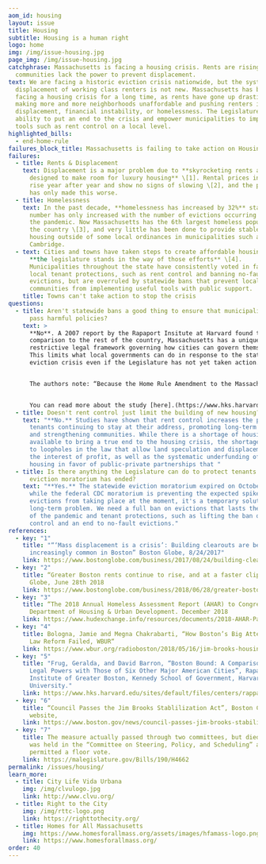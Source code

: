 ```yaml
---
aom_id: housing
layout: issue
title: Housing
subtitle: Housing is a human right
logo: home
img: /img/issue-housing.jpg
page_img: /img/issue-housing.jpg
catchphrase: Massachusetts is facing a housing crisis. Rents are rising and
  communities lack the power to prevent displacement.
text: We are facing a historic eviction crisis nationwide, but the systematic
  displacement of working class renters is not new. Massachusetts has been
  facing a housing crisis for a long time, as rents have gone up drastically
  making more and more neighborhoods unaffordable and pushing renters into
  displacement, financial instability, or homelessness. The Legislature has the
  ability to put an end to the crisis and empower municipalities to implement
  tools such as rent control on a local level.
highlighted_bills:
  - end-home-rule
failures_block_title: Massachusetts is failing to take action on Housing
failures:
  - title: Rents & Displacement
    text: Displacement is a major problem due to **skyrocketing rents and evictions
      designed to make room for luxury housing** \[1]. Rental prices in Boston
      rise year after year and show no signs of slowing \[2], and the pandemic
      has only made this worse.
  - title: Homelessness
    text: In the past decade, **homelessness has increased by 32%** statewide. This
      number has only increased with the number of evictions occurring due to
      the pandemic. Now Massachusetts has the 6th largest homeless population in
      the country \[3], and very little has been done to provide stable and safe
      housing outside of some local ordinances in municipalities such as
      Cambridge.
  - text: Cities and towns have taken steps to create affordable housing, but often
      **the legislature stands in the way of those efforts** \[4].
      Municipalities throughout the state have consistently voted in favor of
      local tenant protections, such as rent control and banning no-fault
      evictions, but are overruled by statewide bans that prevent local
      communities from implementing useful tools with public support.
    title: Towns can't take action to stop the crisis
questions:
  - title: Aren't statewide bans a good thing to ensure that municipalities don't
      pass harmful policies?
    text: >
      **No**. A 2007 report by the Rapaport Insitute at Harvard found that in
      comparison to the rest of the country, Massachusetts has a uniquely
      restrictive legal framework governing how cities can govern themselves.
      This limits what local governments can do in response to the statewide
      eviction crisis even if the Legislature has not yet taken action.


      The authors note: “Because the Home Rule Amendment to the Massachusetts Constitution exempts taxing, borrowing, the regulation of private and civil affairs, and municipal elections from its scope, Boston has less authority than the six other major U.S. cities we examined. For example, the Illinois Constitution grants municipalities home rule powers that pertain to local matters and then expressly defines them in an expansive fashion.1 As a result, Chicago has the power to tax, the power to borrow, and the power to “regulate for the protection of the public health, safety, morals, and welfare . ...”2 Moreover, the Illinois Constitution provides—as the Massachusetts Constitution does not—that the “[p]owers and functions of home rule units shall be construed liberally.”3 Consistent with that instruction, the Illinois Supreme Court has construed the grant of home rule to include the power to regulate municipal elections, including the authority to require them to be nonpartisan.4 Similarly, none of the other cities we studied operates under a grant of home rule that exempts taxing, borrowing, the regulation of private or civil affairs, and the regulation of municipal elections from its coverage.”


      You can read more about the study [here].(https://www.hks.harvard.edu/sites/default/files/centers/rappaport/files/boston_bound.pdf).
  - title: Doesn't rent control just limit the building of new housing?
    text: "**No.** Studies have shown that rent control increases the probability of
      tenants continuing to stay at their address, promoting long-term stability
      and strengthening communities. While there is a shortage of housing
      available to bring a true end to the housing crisis, the shortage is due
      to loopholes in the law that allow land speculation and displacement in
      the interest of profit, as well as the systematic underfunding of public
      housing in favor of public-private partnerships that "
  - title: Is there anything the Legislature can do to protect tenants now that the
      eviction moratorium has ended?
    text: "**Yes.** The statewide eviction moratorium expired on October 17, and
      while the federal CDC moratorium is preventing the expected spike in
      evictions from taking place at the moment, it's a temporary solution to a
      long-term problem. We need a full ban on evictions that lasts the length
      of the pandemic and tenant protections, such as lifting the ban on rent
      control and an end to no-fault evictions."
references:
  - key: "1"
    title: "“‘Mass displacement is a crisis’: Building clearouts are becoming
      increasingly common in Boston” Boston Globe, 8/24/2017"
    link: https://www.bostonglobe.com/business/2017/08/24/building-clearouts-are-rise-housing-advocates-say/7f0egrovQqCoQqeMbc79cL/story.html
  - key: "2"
    title: “Greater Boston rents continue to rise, and at a faster clip” Boston
      Globe, June 28th 2018
    link: https://www.bostonglobe.com/business/2018/06/28/greater-boston-rents-continue-rise-and-faster-clip/xaFNvOa8XrZXTb8rPBFHUL/story.html?event=event12
  - key: "3"
    title: “The 2018 Annual Homeless Assessment Report (AHAR) to Congress” US
      Department of Housing & Urban Development. December 2018
    link: https://www.hudexchange.info/resources/documents/2018-AHAR-Part-1.pdf
  - key: "4"
    title: Bologna, Jamie and Megna Chakrabarti, “How Boston’s Big Attempt At Rental
      Law Reform Failed, WBUR“
    link: https://www.wbur.org/radioboston/2018/05/16/jim-brooks-housing-act-recap
  - key: "5"
    title: "Frug, Geralda, and David Barron, “Boston Bound: A Comparison of Boston’s
      Legal Powers with Those of Six Other Major American Cities”, Rapaport
      Institute of Greater Boston, Kennedy School of Government, Harvard
      University."
    link: https://www.hks.harvard.edu/sites/default/files/centers/rappaport/files/boston_bound.pdf
  - key: "6"
    title: “Council Passes the Jim Brooks Stablilization Act”, Boston City Council
      website,
    link: https://www.boston.gov/news/council-passes-jim-brooks-stabilization-act
  - key: "7"
    title: The measure actually passed through two committees, but died because it
      was held in the “Committee on Steering, Policy, and Scheduling” and wasn’t
      permitted a floor vote.
    link: https://malegislature.gov/Bills/190/H4662
permalink: /issues/housing/
learn_more:
  - title: City Life Vida Urbana
    img: /img/clvulogo.jpg
    link: http://www.clvu.org/
  - title: Right to the City
    img: /img/rttc-logo.png
    link: https://righttothecity.org/
  - title: Homes for All Massachusetts
    img: https://www.homesforallmass.org/assets/images/hfamass-logo.png
    link: https://www.homesforallmass.org/
order: 40
---
```

